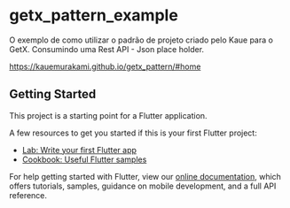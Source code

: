 # getx_pattern_example

O exemplo de como utilizar o padrão de projeto criado pelo Kaue para o GetX.
Consumindo uma Rest API - Json place holder.

https://kauemurakami.github.io/getx_pattern/#home

## Getting Started

This project is a starting point for a Flutter application.

A few resources to get you started if this is your first Flutter project:

- [Lab: Write your first Flutter app](https://flutter.dev/docs/get-started/codelab)
- [Cookbook: Useful Flutter samples](https://flutter.dev/docs/cookbook)

For help getting started with Flutter, view our
[online documentation](https://flutter.dev/docs), which offers tutorials,
samples, guidance on mobile development, and a full API reference.
